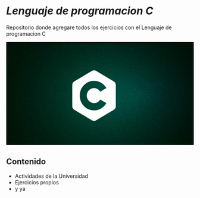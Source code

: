 
# _Lenguaje de programacion C_
Repositorio donde agregare todos los ejercicios con el Lenguaje de programacion C

<div align="center">
   <img src="LenguajeC.jpg" alt="C" width=""/>
</div>

##  Contenido

-  Actividades de la Universidad
-  Ejercicios propios
-  y ya

